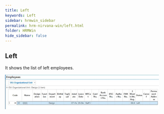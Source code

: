 ```yaml
---
title: Left
keywords: Left
sidebar: hrmwin_sidebar
permalink: hrm-nirvana-win/left.html
folder: HRMWin   
hide_sidebar: false
---
```


## Left

It shows the list of left employees.

![](/images/left.jpg)
